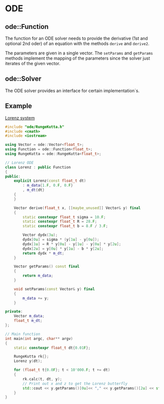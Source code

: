 # ODE

## ode::Function

The function for an ODE solver needs to provide the derivative (1st and optional 2nd oder) of an equation with the methods `derive` and `derive2`.

The parameters are given in a single vector. The `setParams` and `getParams` methods implement the mapping of the parameters since the solver just iterates of the given vector.

## ode::Solver

The ODE solver provides an interface for certain implementation´s.

## Example

[Lorenz system](https://en.wikipedia.org/wiki/Lorenz_system)

```cpp
#include "ode/RungeKutta.h"
#include <cmath>
#include <iostream>

using Vector = ode::Vector<float_t>;
using Function = ode::Function<float_t>;
using RungeKutta = ode::RungeKutta<float_t>;

// Lorenz ODE
class Lorenz : public Function
{
public:
    explicit Lorenz(const float_t dt)
        : m_data{1.F, 0.F, 0.F}
        , m_dt{dt}
    {
    }

    Vector derive(float_t x, [[maybe_unused]] Vector& y) final
    {
        static constexpr float_t sigma = 10.F;
        static constexpr float_t R = 28.F;
        static constexpr float_t b = 8.F / 3.F;

        Vector dydx(3u);
        dydx[0u] = sigma * (y[1u] - y[0u]);
        dydx[1u] = R * y[0u] - y[1u] - y[0u] * y[2u];
        dydx[2u] = y[0u] * y[1u] - b * y[2u];
        return dydx * m_dt;
    }

    Vector getParams() const final
    {
        return m_data;
    }

    void setParams(const Vector& y) final
    {
        m_data += y;
    }

private:
    Vector m_data;
    float_t m_dt;
};

// Main function
int main(int argc, char** argv)
{
    static constexpr float_t dt{0.01F};

    RungeKutta rk{};
    Lorenz y(dt);

    for (float_t t{0.0F}; t < 10'000.F; t += dt)
    {
        rk.calc(t, dt, y);
        // Print out x and z to get the Lorenz butterfly
        std::cout << y.getParams()[0u]<< "," << y.getParams()[2u] << std::endl;
    }
}
```
